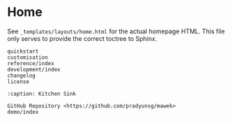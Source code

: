 # Home

See `_templates/layouts/home.html` for the actual homepage HTML. This file only serves to provide the correct toctree to Sphinx.

```{toctree}
quickstart
customisation
reference/index
development/index
changelog
license
```

```{toctree}
:caption: Kitchen Sink

GitHub Repository <https://github.com/pradyunsg/mawek>
demo/index
```
